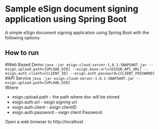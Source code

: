 # Sample  eSign document signing application using Spring Boot 

A simple eSign document signing application using Spring Boot with the following options:

## How to run
#Web Based Demo
`java -jar esign-cloud-server-1.0.1-SNAPSHOT.jar --esign.upload.path=[UPLOAD_DIR] --esign.base.url=[ESIGN_API_URL] --esign.auth.client=[CLIENT_ID] --esign.auth.password=[CLIENT_PASSWORD]`
#API Service
`java -jar esign-cloud-server-1.0.1-SNAPSHOT.jar --esign.upload.path=[UPLOAD_DIR]`
<br/>
Where
- esign.upload.path - the path where doc will be stored
- esign.auth.url - esign signing url
- esign.auth.client - esign clientID
- esign.auth.password - esign client Password

Open a web browser to http://localhost